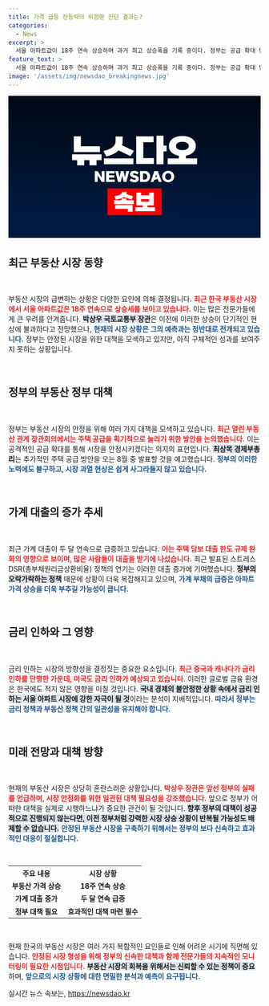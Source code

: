 ```yaml
---
title: 가격 급등 잔등락의 위험한 진단 결과는?
categories:
  - News
excerpt: >
  서울 아파트값이 18주 연속 상승하며 과거 최고 상승폭을 기록 중이다. 정부는 공급 확대 방안을 검토하지만, 가계 대출 급증과 금리 인하가 불러올 시장 혼란이 우려된다.
feature_text: >
  서울 아파트값이 18주 연속 상승하며 과거 최고 상승폭을 기록 중이다. 정부는 공급 확대 방안을 검토하지만, 가계 대출 급증과 금리 인하가 불러올 시장 혼란이 우려된다.
image: '/assets/img/newsdao_breakingnews.jpg'
---
```


<p><img src="/assets/img/newsdao_breakingnews.jpg" alt="ranknews 속보" /></p>

<h2 data-ke-size="size26">최근 부동산 시장 동향</h2>

<p data-ke-size="size16">&nbsp;</p>

<p>부동산 시장의 급변하는 상황은 다양한 요인에 의해 결정됩니다. <b><span style="color: #ee2323;">최근 한국 부동산 시장에서 서울 아파트값은 18주 연속으로 상승세를 보이고 있습니다.</span></b> 이는 많은 전문가들에게 큰 우려를 안겨줍니다. <b><span style="background-color: #21538527;">박상우 국토교통부 장관</span></b>은 이전에 이러한 상승이 단기적인 현상에 불과하다고 전망했으나, <b><span style="color: #1a5490;">현재의 시장 상황은 그의 예측과는 정반대로 전개되고 있습니다.</span></b> 정부는 안정된 시장을 위한 대책을 모색하고 있지만, 아직 구체적인 성과를 보여주지 못하는 상황입니다.</p>

<p data-ke-size="size16">&nbsp;</p>

<h2 data-ke-size="size26">정부의 부동산 정부 대책</h2>

<p data-ke-size="size16">&nbsp;</p>

<p>정부는 부동산 시장의 안정을 위해 여러 가지 대책을 모색하고 있습니다. <b><span style="color: #ee2323;">최근 열린 부동산 관계 장관회의에서는 주택 공급을 획기적으로 늘리기 위한 방안을 논의했습니다.</span></b> 이는 공격적인 공급 확대를 통해 시장을 안정시키겠다는 의지의 표현입니다. <b><span style="background-color: #21538527;">최상목 경제부총리</span></b>는 추가적인 주택 공급 방안을 오는 8월 중 발표할 것을 예고했습니다. <b><span style="color: #1a5490;">정부의 이러한 노력에도 불구하고, 시장 과열 현상은 쉽게 사그라들지 않고 있습니다.</span></b></p>

<p data-ke-size="size16">&nbsp;</p>

<h2 data-ke-size="size26">가계 대출의 증가 추세</h2>

<p data-ke-size="size16">&nbsp;</p>

<p>최근 가계 대출이 두 달 연속으로 급증하고 있습니다. <b><span style="color: #ee2323;">이는 주택 담보 대출 한도 규제 완화의 영향으로 보이며, 많은 사람들이 대출을 받기에 나섰습니다.</span></b> 최근 발표된 스트레스 DSR(총부채원리금상환비율) 정책의 연기는 이러한 대출 증가에 기여했습니다. <b><span style="background-color: #21538527;">정부의 오락가락하는 정책</span></b> 때문에 상황이 더욱 복잡해지고 있으며, <b><span style="color: #1a5490;">가계 부채의 급증은 아파트 가격 상승을 더욱 부추길 가능성이 큽니다.</span></b></p>

<p data-ke-size="size16">&nbsp;</p>

<h2 data-ke-size="size26">금리 인하와 그 영향</h2>

<p data-ke-size="size16">&nbsp;</p>

<p>금리 인하는 시장의 방향성을 결정짓는 중요한 요소입니다. <b><span style="color: #ee2323;">최근 중국과 캐나다가 금리 인하를 단행한 가운데, 미국도 금리 인하가 예상되고 있습니다.</span></b> 이러한 글로벌 금융 환경은 한국에도 적지 않은 영향을 미칠 것입니다. <b><span style="background-color: #21538527;">국내 경제의 불안정한 상황 속에서 금리 인하는 서울 아파트 시장에 강한 자극이 될 것</span></b>이라는 분석이 지배적입니다. <b><span style="color: #1a5490;">따라서 정부는 금리 정책과 부동산 정책 간의 일관성을 유지해야 합니다.</span></b></p>

<p data-ke-size="size16">&nbsp;</p>

<h2 data-ke-size="size26">미래 전망과 대책 방향</h2>

<p data-ke-size="size16">&nbsp;</p>

<p>현재의 부동산 시장은 상당히 혼란스러운 상황입니다. <b><span style="color: #ee2323;">박상우 장관은 앞선 정부의 실패를 언급하며, 시장 안정화를 위한 일관된 대책 필요성을 강조했습니다.</span></b> 앞으로 정부가 어떠한 대책을 실제로 시행하느냐가 중요한 관건이 될 것입니다. <b><span style="background-color: #21538527;">향후 정부의 대책이 성공적으로 진행되지 않는다면, 이전 정부처럼 강력한 시장 상승 상황이 반복될 가능성도 배제할 수 없습니다.</span></b> <b><span style="color: #1a5490;">안정된 부동산 시장을 구축하기 위해서는 정부의 보다 신속하고 효과적인 대응이 절실합니다.</span></b></p>

<p data-ke-size="size16">&nbsp;</p>

<table style="width: 100%;">
    <tr>
        <th style="text-align: center;"><b>주요 내용</b></th>
        <th style="text-align: center;"><b>시장 상황</b></th>
    </tr>
    <tr>
        <td style="text-align: center; height: 17px;"><b>부동산 가격 상승</b></td>
        <td style="text-align: center; height: 17px;"><b>18주 연속 상승</b></td>
    </tr>
    <tr>
        <td style="text-align: center; height: 17px;"><b>가계 대출 증가</b></td>
        <td style="text-align: center; height: 17px;"><b>두 달 연속 급증</b></td>
    </tr>
    <tr>
        <td style="text-align: center; height: 17px;"><b>정부 대책 필요</b></td>
        <td style="text-align: center; height: 17px;"><b>효과적인 대책 마련 필수</b></td>
    </tr>
</table> 

<p data-ke-size="size16">&nbsp;</p>

<p>현재 한국의 부동산 시장은 여러 가지 복합적인 요인들로 인해 어려운 시기에 직면해 있습니다. <b><span style="color: #ee2323;">안정된 시장 형성을 위해 정부의 신속한 대책과 함께 전문가들의 지속적인 모니터링이 필요한 시점입니다.</span></b> <b><span style="background-color: #21538527;">부동산 시장의 회복을 위해서는 신뢰할 수 있는 정책이 중요</span></b>하며, <b><span style="color: #1a5490;">앞으로의 시장 상황에 대한 면밀한 분석과 예측이 요구됩니다.</span></b></p>
실시간 뉴스 속보는, <a href="https://newsdao.kr" rel="dofollow">https://newsdao.kr</a>


